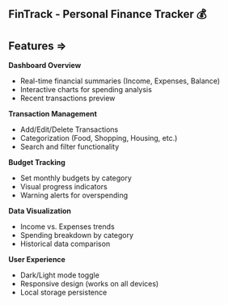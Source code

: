 ## FinTrack - Personal Finance Tracker 💰

## Features =>
 **Dashboard Overview**
  - Real-time financial summaries (Income, Expenses, Balance)
  - Interactive charts for spending analysis
  - Recent transactions preview

 **Transaction Management**
  - Add/Edit/Delete Transactions
  - Categorization (Food, Shopping, Housing, etc.)
  - Search and filter functionality

 **Budget Tracking**
  - Set monthly budgets by category
  - Visual progress indicators
  - Warning alerts for overspending

 **Data Visualization**
  - Income vs. Expenses trends
  - Spending breakdown by category
  - Historical data comparison

 **User Experience**
  - Dark/Light mode toggle
  - Responsive design (works on all devices)
  - Local storage persistence
